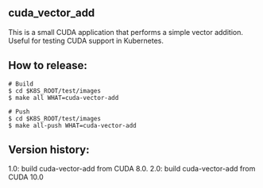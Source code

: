 ## cuda_vector_add

This is a small CUDA application that performs a simple vector addition. Useful for testing CUDA support in Kubernetes.

## How to release:

```
# Build
$ cd $K8S_ROOT/test/images
$ make all WHAT=cuda-vector-add

# Push
$ cd $K8S_ROOT/test/images
$ make all-push WHAT=cuda-vector-add
```

## Version history:

1.0: build cuda-vector-add from CUDA 8.0.
2.0: build cuda-vector-add from CUDA 10.0
